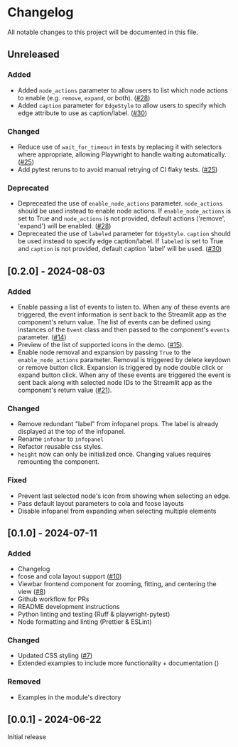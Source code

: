 # Changelog

All notable changes to this project will be documented in this file.

## Unreleased

### Added

-   Added `node_actions` parameter to allow users to list which node actions to
    enable (e.g. `remove`, `expand`, or both).
    ([#28](https://github.com/AlrasheedA/st-link-analysis/pull/28))
-   Added `caption` parameter for `EdgeStyle` to allow users to specify which edge
    attribute to use as caption/label.
    ([#30](https://github.com/AlrasheedA/st-link-analysis/pull/30))

### Changed

-   Reduce use of `wait_for_timeout` in tests by replacing it with selectors where
    appropriate, allowing Playwright to handle waiting automatically.
    ([#25](https://github.com/AlrasheedA/st-link-analysis/pull/25))
-   Add pytest reruns to to avoid manual retrying of CI flaky tests.
    ([#25](https://github.com/AlrasheedA/st-link-analysis/pull/25))

### Deprecated

-   Depreceated the use of `enable_node_actions` parameter. `node_actions` should be
    used instead to enable node actions. If `enable_node_actions` is set to True
    and `node_actions` is not provided, default actions ('remove', 'expand')
    will be enabled.
    ([#28](https://github.com/AlrasheedA/st-link-analysis/pull/28))
-   Depreceated the use of `labeled` parameter for `EdgeStyle`. `caption` should be
    used instead to specify edge caption/label. If `labeled` is set to True and `caption`
    is not provided, default caption 'label' will be used.
    ([#30](https://github.com/AlrasheedA/st-link-analysis/pull/30))

## [0.2.0] - 2024-08-03

### Added

-   Enable passing a list of events to listen to. When any of these events are triggered,
    the event information is sent back to the Streamlit app as the component's return
    value. The list of events can be defined using instances of the `Event` class and
    then passed to the component's `events` parameter.
    ([#14](https://github.com/AlrasheedA/st-link-analysis/pull/14))
-   Preview of the list of supported icons in the demo.
    ([#15](https://github.com/AlrasheedA/st-link-analysis/pull/15)).
-   Enable node removal and expansion by passing `True` to the `enable_node_actions`
    parameter. Removal is triggered by delete keydown or remove button click. Expansion
    is triggered by node double click or expand button click. When any of these events
    are triggered the event is sent back along with selected node IDs to the Streamlit
    app as the component's return value
    ([#21](https://github.com/AlrasheedA/st-link-analysis/pull/21)).

### Changed

-   Remove redundant "label" from infopanel props. The label is already displayed at
    the top of the infopanel.
-   Rename `infobar` to `infopanel`
-   Refactor reusable css styles.
-   `height` now can only be initialized once. Changing values requires remounting
    the component.

### Fixed

-   Prevent last selected node's icon from showing when selecting an edge.
-   Pass default layout parameters to cola and fcose layouts
-   Disable infopanel from expanding when selecting multiple elements

## [0.1.0] - 2024-07-11

### Added

-   Changelog
-   fcose and cola layout support ([#10](https://github.com/AlrasheedA/st-link-analysis/pull/10))
-   Viewbar frontend component for zooming, fitting, and centering the view ([#8](https://github.com/AlrasheedA/st-link-analysis/pull/8))
-   Github workflow for PRs
-   README development instructions
-   Python linting and testing (Ruff & playwright-pytest)
-   Node formatting and linting (Prettier & ESLint)

### Changed

-   Updated CSS styling ([#7](https://github.com/AlrasheedA/st-link-analysis/pull/7))
-   Extended examples to include more functionality + documentation ()

### Removed

-   Examples in the module's directory

## [0.0.1] - 2024-06-22

Initial release

